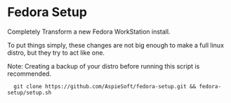 # Fedora Setup

Completely Transform a new Fedora WorkStation install.

To put things simply, these changes are not big enough to make a full linux distro, but they try to act like one.

Note: Creating a backup of your distro before running this script is recommended.

```shell
  git clone https://github.com/AspieSoft/fedora-setup.git && fedora-setup/setup.sh
```
